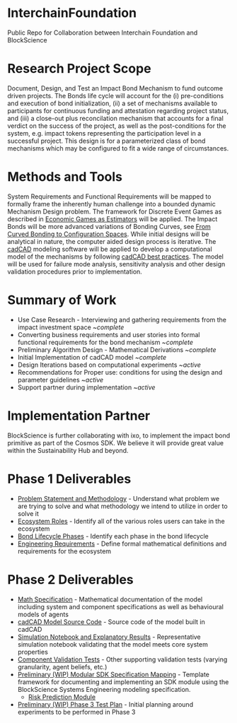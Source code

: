 # InterchainFoundation
Public Repo for Collaboration between Interchain Foundation and BlockScience

# Research Project Scope
Document, Design, and Test an Impact Bond Mechanism to fund outcome driven projects. The Bonds life cycle will account for the (i) pre-conditions and execution of bond initialization, (ii) a set of mechanisms available to participants for continuous funding and attestation regarding project status, and (iii) a close-out plus reconcilation mechanism that accounts for a final verdict on the success of the project, as well as the post-conditions for the system, e.g. impact tokens representing the participation level in a successful project. This design is for a parameterized class of bond mechanisms which may be configured to fit a wide range of circumstances.  

# Methods and Tools
System Requirements and Functional Requirements will be mapped to formally frame the inherently human challenge into a bounded dynamic Mechanism Design problem. The framework for Discrete Event Games as described in [Economic Games as Estimators](https://epub.wu.ac.at/7433/1/zargham_paruch_shorish.pdf) will be applied. The Impact Bonds will be more advanced variations of Bonding Curves, see [From Curved Bonding to Configuration Spaces](https://epub.wu.ac.at/7385/1/zargham_shorish_paruch.pdf). While initial designs will be analytical in nature, the computer aided design process is iterative. The [cadCAD](https://github.com/cadCAD-org/cadCAD) modeling software will be applied to develop a computational model of the mechanisms by following [cadCAD best practices](https://github.com/cadCAD-org/cadCAD/tree/master/documentation). The model will be used for failure mode analysis, sensitivity analysis and other design validation procedures prior to implementation.

# Summary of Work
- Use Case Research - Interviewing and gathering requirements from the impact investment space ~*complete*
- Converting business requirements and user stories into formal functional requirements for the bond mechanism ~*complete*
- Preliminary Algorithm Design - Mathematical Derivations ~*complete*
- Initial Implementation of cadCAD model ~*complete*
- Design Iterations based on computational experiments ~*active*
- Recommendations for Proper use: conditions for using the design and parameter guidelines ~*active*
- Support partner during implementation ~*active*

# Implementation Partner
BlockScience is further collaborating with ixo, to implement the impact bond primitive as part of the Cosmos SDK. We believe it will provide great value within the Sustainability Hub and beyond.

# Phase 1 Deliverables
- [Problem Statement and Methodology](Paper/0_ProblemStatementandMethodology.md) - Understand what problem we are trying to solve and what methodology we intend to utilize in order to solve it
- [Ecosystem Roles](Paper/1_EcosystemRoles.md) - Identify all of the various roles users can take in the ecosystem
- [Bond Lifecycle Phases](Paper/2_BondLifecyclePhases.md) - Identify each phase in the bond lifecycle
- [Engineering Requirements](Paper/3_EngineeringRequirements.ipynb) - Define formal mathematical definitions and requirements for the ecosystem

# Phase 2 Deliverables
- [Math Specification](Math_Specification) - Mathematical documentation of the model including system and component specifications as well as behavioural models of agents
- [cadCAD Model Source Code](src) - Source code of the model built in cadCAD
- [Simulation Notebook and Explanatory Results](main.ipynb) - Representative simulation notebook validating that the model meets core system properties
- [Component Validation Tests](tests) - Other supporting validation tests (varying granularity, agent beliefs, etc.)
- [Preliminary (WIP) Modular SDK Specification Mapping](https://hackmd.io/nV1Dkx_BS12mNKEjL1wMJg?view) - Template framework for documenting and implementing an SDK module using the BlockScience Systems Engineering modeling specification.
    - [Risk Prediction Module](https://hackmd.io/pBdH1OedQLuvhQU0ezTttA?view)
- [Preliminary (WIP) Phase 3 Test Plan](https://docs.google.com/spreadsheets/d/1xdiogvWU_NP2PGOTVK6V2rl642u56y26nMKQznGaO1o/edit#gid=0) - Initial planning around experiments to be performed in Phase 3

